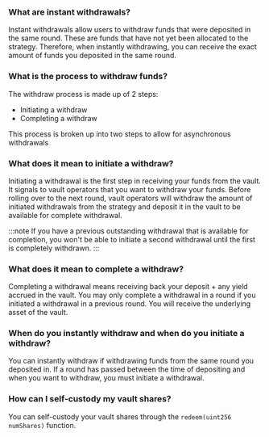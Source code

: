 
### What are instant withdrawals?
Instant withdrawals allow users to withdraw funds that were deposited in the same round. These are funds that have not yet been allocated to the strategy. Therefore, when instantly withdrawing, you can receive the exact amount of funds you deposited in the same round.

### What is the process to withdraw funds?
The withdraw process is made up of 2 steps:
- Initiating a withdraw
- Completing a withdraw
  
This process is broken up into two steps to allow for asynchronous withdrawals

### What does it mean to initiate a withdraw?
Initiating a withdrawal is the first step in receiving your funds from the vault. It signals to vault operators that you want to withdraw your funds. Before rolling over to the next round, vault operators will withdraw the amount of initiated withdrawals from the strategy and deposit it in the vault to be available for complete withdrawal.

:::note
If you have a previous outstanding withdrawal that is available for completion, you won't be able to initiate a second withdrawal until the first is completely withdrawn.
:::

### What does it mean to complete a withdraw?
Completing a withdrawal means receiving back your deposit + any yield accrued in the vault. You may only complete a withdrawal in a round if you initiated a withdrawal in a previous round. You will receive the underlying asset of the vault.

### When do you instantly withdraw and when do you initiate a withdraw?
You can instantly withdraw if withdrawing funds from the same round you deposited in. If a round has passed between the time of depositing and when you want to withdraw, you must initiate a withdrawal.

### How can I self-custody my vault shares?
You can self-custody your vault shares through the `redeem(uint256 numShares)` function.





